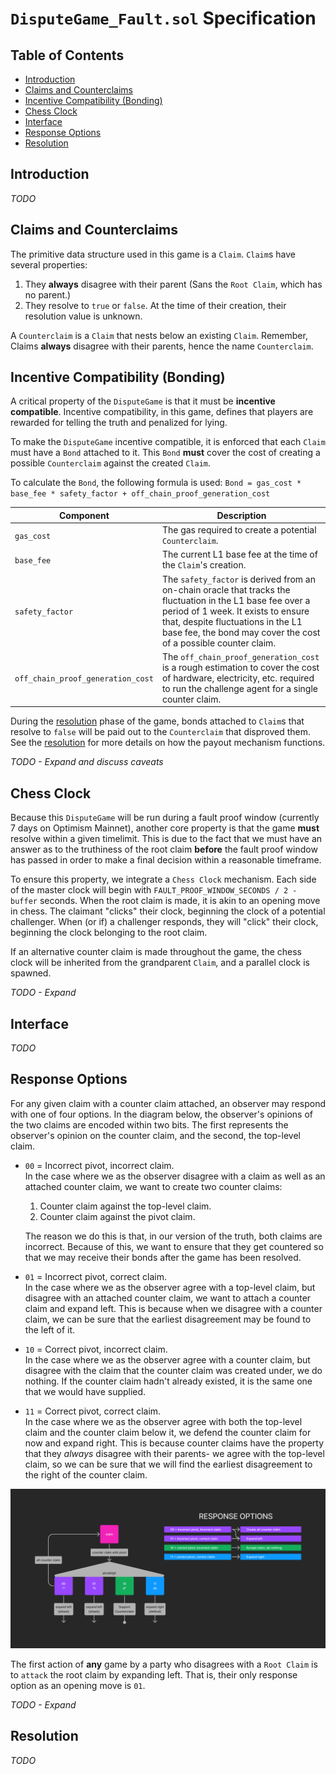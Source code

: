 # `DisputeGame_Fault.sol` Specification

## Table of Contents

<!-- START doctoc generated TOC please keep comment here to allow auto update -->
<!-- DON'T EDIT THIS SECTION, INSTEAD RE-RUN doctoc TO UPDATE -->

- [Introduction](#introduction)
- [Claims and Counterclaims](#claims-and-counterclaims)
- [Incentive Compatibility (Bonding)](#incentive-compatibility-bonding)
- [Chess Clock](#chess-clock)
- [Interface](#interface)
- [Response Options](#response-options)
- [Resolution](#resolution)

<!-- END doctoc generated TOC please keep comment here to allow auto update -->

## Introduction

*TODO*

## Claims and Counterclaims

The primitive data structure used in this game is a `Claim`. `Claim`s have several properties:
1. They **always** disagree with their parent (Sans the `Root Claim`, which has no parent.)
1. They resolve to `true` or `false`. At the time of their creation, their resolution value is unknown.

A `Counterclaim` is a `Claim` that nests below an existing `Claim`. Remember, Claims **always** disagree with their parents, hence the name `Counterclaim`.

## Incentive Compatibility (Bonding)

A critical property of the `DisputeGame` is that it must be **incentive compatible**. Incentive compatibility, in this game, defines that players are rewarded for telling the truth and penalized for lying.

To make the `DisputeGame` incentive compatible, it is enforced that each `Claim` must have a `Bond` attached to it. This `Bond` **must** cover the cost of creating a possible `Counterclaim` against the created `Claim`.


To calculate the `Bond`, the following formula is used:
`Bond = gas_cost * base_fee * safety_factor + off_chain_proof_generation_cost`

|             Component             |                                                                                                                        Description                                                                                                                         |
|-----------------------------------|------------------------------------------------------------------------------------------------------------------------------------------------------------------------------------------------------------------------------------------------------------|
| `gas_cost`                        | The gas required to create a potential `Counterclaim`.                                                                                                                                                                                                     |
| `base_fee`                        | The current L1 base fee at the time of the `Claim`'s creation.                                                                                                                                                                                             |
| `safety_factor`                   | The `safety_factor` is derived from an on-chain oracle that tracks the fluctuation in the L1 base fee over a period of 1 week. It exists to ensure that, despite fluctuations in the L1 base fee, the bond may cover the cost of a possible counter claim. |
| `off_chain_proof_generation_cost` | The `off_chain_proof_generation_cost` is a rough estimation to cover the cost of hardware, electricity, etc. required to run the challenge agent for a single counter claim.                                                                               |

During the [resolution](#resolution) phase of the game, bonds attached to `Claim`s that resolve to `false` will be paid out to the `Counterclaim` that disproved them. See the [resolution](#resolution) for more details on how the payout mechanism functions.

*TODO - Expand and discuss caveats*

## Chess Clock

Because this `DisputeGame` will be run during a fault proof window (currently 7 days on Optimism Mainnet), another core property is that the game **must** resolve within a given timelimit. This is due to the fact that we must have an answer as to the truthiness of the root claim **before** the fault proof window has passed in order to make a final decision within a reasonable timeframe.

To ensure this property, we integrate a `Chess Clock` mechanism. Each side of the master clock will begin with `FAULT_PROOF_WINDOW_SECONDS / 2 - buffer` seconds. When the root claim is made, it is akin to an opening move in chess. The claimant "clicks" their clock, beginning the clock of a potential challenger. When (or if) a challenger responds, they will "click" their clock, beginning the clock belonging to the root claim.

If an alternative counter claim is made throughout the game, the chess clock will be inherited from the grandparent `Claim`, and a parallel clock is spawned.

*TODO - Expand*

## Interface
*TODO*

## Response Options

For any given claim with a counter claim attached, an observer may respond with one of four options. In the diagram below, the observer's opinions of the two claims are encoded within two bits. The first represents the observer's opinion on the counter claim, and the second, the top-level claim.
* `00` = Incorrect pivot, incorrect claim.  
  In the case where we as the observer disagree with a claim as well as an attached counter claim, we want to create two counter claims:
    1. Counter claim against the top-level claim.
    2. Counter claim against the pivot claim.

  The reason we do this is that, in our version of the truth, both claims are incorrect. Because of this, we want to ensure that they get countered so that we may receive their bonds after the game has been resolved.
* `01` = Incorrect pivot, correct claim.  
  In the case where we as the observer agree with a top-level claim, but disagree with an attached counter claim, we want to attach a counter claim and expand left. This is because when we disagree with a counter claim, we can be sure that the earliest disagreement may be found to the left of it.
* `10` = Correct pivot, incorrect claim.  
  In the case where we as the observer agree with a counter claim, but disagree with the claim that the counter claim was created under, we do nothing. If the counter claim hadn't already existed, it is the same one that we would have supplied.
* `11` = Correct pivot, correct claim.  
  In the case where we as the observer agree with both the top-level claim and the counter claim below it, we defend the counter claim for now and expand right. This is because counter claims have the property that they *always* disagree with their parents- we agree with the top-level claim, so we can be sure that we will find the earliest disagreement to the right of the counter claim.

![dispute_game_response](./assets/dispute_game_response.png)

The first action of **any** game by a party who disagrees with a `Root Claim` is to `attack` the root claim by expanding left. That is, their only response option as an opening move is `01`.

*TODO - Expand*

## Resolution
*TODO*
